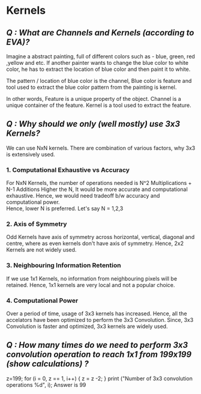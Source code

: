 # Kernels

## *Q : What are Channels and Kernels (according to EVA)?*
Imagine a abstract painting, full of different colors such as - blue, green, red ,yellow and etc.
If another painter wants to change the blue color to white color, he has to extract the location of blue color and then paint it to white.

The pattern / location of blue color is the channel, Blue color is feature and tool used to extract the blue color pattern from the painting is kernel.

In other words, 
Feature is a unique property of the object.
Channel is a unique container of the feature.
Kernel is a tool used to extract the feature.


## *Q : Why should we only (well mostly) use 3x3 Kernels?*
We can use NxN kernels. There are combination of various factors, why 3x3 is extensively used.

### 1. Computational Exhaustive vs Accuracy
For NxN Kernels, the number of operations needed is N^2 Multiplications + N-1 Additions
Higher the N, It would be more accurate and computational exhaustive. Hence, we would need tradeoff b/w accuracy and computational power.  
Hence, lower N is preferred. Let's say N = 1,2,3

### 2. Axis of Symmetry
Odd Kernels have axis of symmetry across horizontal, vertical, diagonal and centre, where as even kernels don't have axis of symmetry. Hence, 2x2 Kernels are not widely used.

### 3. Neighbouring Information Retention
If we use 1x1 Kernels, no information from neighbouring pixels will be retained. Hence, 1x1 kernels are very local and not a popular choice.

### 4. Computational Power
Over a period of time, usage of 3x3 kernels has increased. Hence, all the accelators have been optimized to perform the 3x3 Convolution. Since, 3x3 Convolution is faster and optimized, 3x3 kernels are widely used.

## *Q : How many times do we need to perform 3x3 convolution operation to reach 1x1 from 199x199 (show calculations) ?*
z=199;
for (i = 0, z == 1, i++) {
   z = z -2;
   }
print ("Number of 3x3 convolution operations %d", i);
Answer is 99
